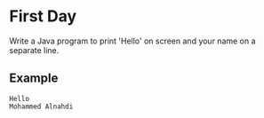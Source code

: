 # First Day 
Write a Java program to print 'Hello' on screen and your name on a separate line.

## Example

``` 
Hello
Mohammed Alnahdi
```
